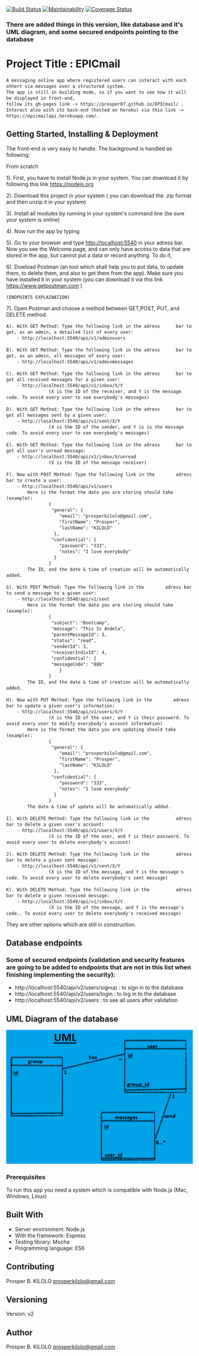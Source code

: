 [![Build Status](https://travis-ci.com/Prosper07/EPICmail.svg?branch=develop)](https://travis-ci.com/Prosper07/EPICmail) [![Maintainability](https://api.codeclimate.com/v1/badges/e7bd73880353f2a47079/maintainability)](https://codeclimate.com/github/Prosper07/EPICmail/maintainability) [![Coverage Status](https://coveralls.io/repos/github/Prosper07/EPICmail/badge.svg?branch=develop)](https://coveralls.io/github/Prosper07/EPICmail?branch=develop)


### There are added things in this version, like database and it's UML diagram, and some secured endpoints pointing to the database

# Project Title : EPICmail

    A messaging online app where registered users can interact with each othert via messages over a structured system.
    The app is still in building mode, so if you want to see how it will be displayed in front-end, 
    follow its gh-pages link -> https://prosper07.github.io/EPICmail/ . 
    Interact also with its back-end (hosted on heroku) via this link -> https://epicmailapi.herokuapp.com/.

## Getting Started, Installing & Deployment

The front-end is very easy to handle.
The background is handled as following:

From scratch

1). First, you have to install Node.js in your system.
    You can download it by following this link https://nodejs.org

2). Download this project in your system ( you can download the .zip format and then unzip it in your system)

3). Install all modules by running <npm install> in your system's command line (be sure your system is online)

4). Now run the app by typing <npm start>

5). Go to your browser and type <http://localhost:5540> in your adress bar. Now you see the Welcome page, and can only have access to data that are stored in the app, but cannot put a data or record anything. To do it,

6). Dowload Postman (an tool which shall help you to put data, to update them, to delete them, and also to get them from the app). Make sure you have installed it in your system (you can download it via this link https://www.getpostman.com )

    (ENDPOINTS EXPLAINATION)

7). Open Postman and choose a method between GET,POST, PUT, and DELETE method.

    A). With GET Method: Type the following link in the adress      bar to get, as an admin, a detailed list of every user:
        - http://localhost:5540/api/v1/adminusers
        
    B). With GET Method: Type the following link in the adress      bar to get, as an admin, all messages of every user:
        - http://localhost:5540/api/v1/adminmessages
        
    C). With GET Method: Type the following link in the adress      bar to get all received messages for a given user:
        - http://localhost:5540/api/v1/inbox/X/Y
                    (X is the ID of the receiver, and Y is the message code. To avoid every user to see everybody's messages)
        
    D). With GET Method: Type the following link in the adress      bar to get all messages sent by a given user: 
        - http://localhost:5540/api/v1/sent/X/Y
                    (X is the ID of the sender, and Y is is the message code. To avoid every user to see everybody's messages)
        
    E). With GET Method: Type the following link in the adress      bar to get all user's unread message: 
        - http://localhost:5540/api/v1/inbox/X/unread
                    (X is the ID of the message receiver)
        
    F). Now with POST Method: Type the following link in the        adress bar to create a user: 
        - http://localhost:5540/api/v1/users
            Here is the format the data you are storing should take (example):
                    {
                     "general": {
                        "email": "prosperkilolo@gmail.com",
                        "firstName": "Prosper",
                        "lastName": "KILOLO"
                      },
                     "confidential": {
                        "password": "333",
                        "notes": "I love everybody"
                      }
                    }
            The ID, and the date & time of creation will be automatically added.

    G). With POST Method: Type the following link in the        adress bar to send a message to a given user: 
        - http://localhost:5540/api/v1/sent
            Here is the format the data you are storing should take (example):
                    {
                     "subject": "Bootcamp",
                     "message": "This Is Andela",
                     "parentMessageId": 3,
                     "status": "read",
                     "senderId": 3,
                     "receiverIndivId": 4,
                     "confidential": {
                     "messageCode": "888"
                        }
                    }
            The ID, and the date & time of creation will be automatically added.

    H). Now with PUT Method: Type the following link in the        adress bar to update a given user's information: 
        - http://localhost:5540/api/v1/users/X/Y
                    (X is the ID of the user, and Y is their password. To avoid every user to modify everybody's account information)
            Here is the format the data you are updating should take (example):
                    {
                     "general": {
                        "email": "prosperkilolo@gmail.com",
                        "firstName": "Prosper",
                        "lastName": "KILOLO"
                      },
                     "confidential": {
                        "password": "333",
                        "notes": "I love everybody"
                      }
                    }
            The date & time of update will be automatically added.

    I). With DELETE Method: Type the following link in the          adress bar to delete a given user's account:
        - http://localhost:5540/api/v1/users/X/Y
                    (X is the ID of the user, and Y is their password. To avoid every user to delete everybody's account)

    J). With DELETE Method: Type the following link in the          adress bar to delete a given sent message:
        - http://localhost:5540/api/v1/sent/X/Y
                    (X is the ID of the message, and Y is the message's code. To avoid every user to delete everybody's sent message)

    K). With DELETE Method: Type the following link in the          adress bar to delete a given received message:
        - http://localhost:5540/api/v1/inbox/X/Y
                    (X is the ID of the message, and Y is the message's code.. To avoid every user to delete everybody's received message)

They are other options which are still in construction.

## Database endpoints 
### Some of secured endpoints (validation and security features are going to be added to endpoints that are not in this list when finishing implementing the security):

- http://localhost:5540/api/v2/users/signup : to sign in to the database
- http://localhost:5540/api/v2/users/login : to log in to the database
- http://localhost:5540/api/v2/users : to see all users after validation

## UML Diagram of the database

![Alt text]( ./4.png?raw=true "Title")

### Prerequisites

To run this app you need a system which is compatible with Node.js (Mac, Windows, Linux)

## Built With

- Server environment: Node.js 
- With the framework: Express
- Testing library: Mocha
- Programming language: ES6

## Contributing

Prosper B. KILOLO  prosperkilolo@gmail.com

## Versioning

Version: v2

## Author

Prosper B. KILOLO  prosperkilolo@gmail.com
